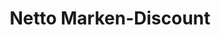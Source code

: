 ---
title: "Netto Marken-Discount"
url: /nuernberg/netto-marken-discount-aeussere-sulzbacher-strasse/
shop: Supermarkt
---
